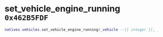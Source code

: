 # set_vehicle_engine_running `0x462B5FDF`

```lua
natives.vehicles.set_vehicle_engine_running(_vehicle --[[ integer ]], _isrunning --[[ boolean ]])
```